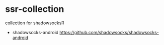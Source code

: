 # ssr-collection
collection for shadowsocksR
- shadowsocks-android <https://github.com/shadowsocks/shadowsocks-android>
